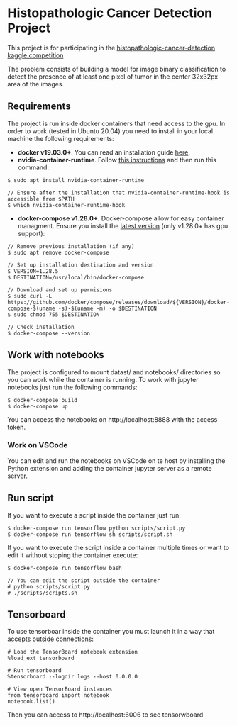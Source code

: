 # Histopathologic Cancer Detection Project
This project is for participating in the [histopathologic-cancer-detection kaggle competition](https://www.kaggle.com/c/histopathologic-cancer-detection)

The problem consists of building a model for image binary classification to detect the presence of at least one pixel of tumor in the center 32x32px area of the images.

## Requirements

The project is run inside docker containers that need access to the gpu. In order to work (tested in Ubuntu 20.04) you need to install in your local machine the following requirements:

- **docker v19.03.0+**. You can read an installation guide [here](https://www.digitalocean.com/community/tutorials/how-to-install-and-use-docker-on-ubuntu-20-04).
- **nvidia-container-runtime**. Follow [this instructions](https://nvidia.github.io/nvidia-container-runtime/) and then run this command:
```
$ sudo apt install nvidia-container-runtime

// Ensure after the installation that nvidia-container-runtime-hook is accessible from $PATH
$ which nvidia-container-runtime-hook
```
- **docker-compose v1.28.0+**. Docker-compose allow for easy container managment. Ensure you install the [latest version](https://github.com/docker/compose/releases/latest) (only v1.28.0+ has gpu support):
```
// Remove previous installation (if any)
$ sudo apt remove docker-compose

// Set up installation destination and version
$ VERSION=1.28.5
$ DESTINATION=/usr/local/bin/docker-compose

// Download and set up permisions
$ sudo curl -L https://github.com/docker/compose/releases/download/${VERSION}/docker-compose-$(uname -s)-$(uname -m) -o $DESTINATION
$ sudo chmod 755 $DESTINATION

// Check installation
$ docker-compose --version
```

## Work with notebooks

The project is configured to mount datast/ and notebooks/ directories so you can work while the container is running. To work with jupyter notebooks just run the following commands:
```
$ docker-compose build
$ docker-compose up
```

You can access the notebooks on http://localhost:8888 with the access token.

### Work on VSCode

You can edit and run the notebooks on VSCode on te host by installing the Python extension and adding the container jupyter server as a remote server.

## Run script

If you want to execute a script inside the container just run:
```
$ docker-compose run tensorflow python scripts/script.py
$ docker-compose run tensorflow sh scripts/script.sh
```

If you want to execute the script inside a container multiple times or want to edit it
without stoping the container execute:
```
$ docker-compose run tensorflow bash

// You can edit the script outside the container
# python scripts/script.py
# ./scripts/scripts.sh
```

## Tensorboard

To use tensorboar inside the container you must launch it in a way that accepts outside connections:
```
# Load the TensorBoard notebook extension
%load_ext tensorboard

# Run tensorboard
%tensorboard --logdir logs --host 0.0.0.0

# View open TensorBoard instances
from tensorboard import notebook
notebook.list()
```

Then you can access to http://localhost:6006 to see tensorwboard